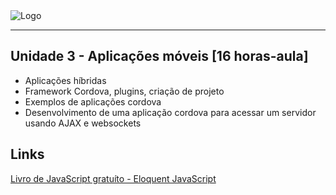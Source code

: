 
<img align="center" src="https://github.com/fabiorochaufsc/fabiorochaufsc.github.io/blob/master/web/mobile.jpg" alt="Logo">




-------

## Unidade 3 - Aplicações móveis [16 horas-aula]

* Aplicações híbridas 
* Framework Cordova, plugins, criação de projeto 
* Exemplos de aplicações cordova 
* Desenvolvimento de uma aplicação cordova para acessar um servidor usando AJAX e websockets 

## Links 
[Livro de JavaScript gratuíto - Eloquent JavaScript](https://eloquentjavascript.net/Eloquent_JavaScript.pdf)